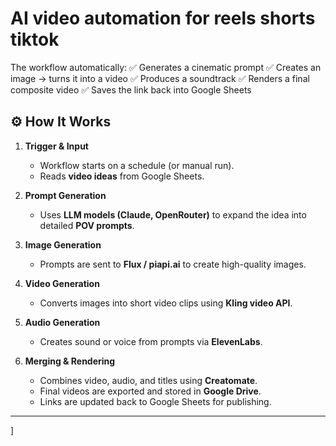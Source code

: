 # AI video automation for reels shorts tiktok
The workflow automatically: ✅ Generates a cinematic prompt ✅ Creates an image → turns it into a video ✅ Produces a soundtrack ✅ Renders a final composite video ✅ Saves the link back into Google Sheets

## ⚙️ How It Works
1. **Trigger & Input**  
   - Workflow starts on a schedule (or manual run).  
   - Reads **video ideas** from Google Sheets.  

2. **Prompt Generation**  
   - Uses **LLM models (Claude, OpenRouter)** to expand the idea into detailed **POV prompts**.  

3. **Image Generation**  
   - Prompts are sent to **Flux / piapi.ai** to create high-quality images.  

4. **Video Generation**  
   - Converts images into short video clips using **Kling video API**.  

5. **Audio Generation**  
   - Creates sound or voice from prompts via **ElevenLabs**.  

6. **Merging & Rendering**  
   - Combines video, audio, and titles using **Creatomate**.  
   - Final videos are exported and stored in **Google Drive**.  
   - Links are updated back to Google Sheets for publishing.  

---
]
